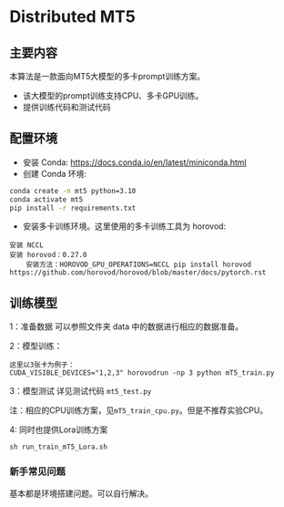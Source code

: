 # Distributed MT5



## 主要内容

本算法是一款面向MT5大模型的多卡prompt训练方案。

* 该大模型的prompt训练支持CPU、多卡GPU训练。
* 提供训练代码和测试代码



## 配置环境


- 安装 Conda:  https://docs.conda.io/en/latest/miniconda.html
- 创建 Conda 环境:

``` sh
conda create -n mt5 python=3.10
conda activate mt5
pip install -r requirements.txt
```
- 安装多卡训练环境。这里使用的多卡训练工具为 horovod:
```
安装 NCCL
安装 horovod：0.27.0
    安装方法：HOROVOD_GPU_OPERATIONS=NCCL pip install horovod
https://github.com/horovod/horovod/blob/master/docs/pytorch.rst
```


## 训练模型

1：准备数据
    可以参照文件夹 data 中的数据进行相应的数据准备。

2：模型训练：
```
这里以3张卡为例子：
CUDA_VISIBLE_DEVICES="1,2,3" horovodrun -np 3 python mT5_train.py
```

3：模型测试
详见测试代码 `mt5_test.py`

注：相应的CPU训练方案，见`mT5_train_cpu.py`。但是不推荐实验CPU。

4: 同时也提供Lora训练方案
```
sh run_train_mT5_Lora.sh
```

### 新手常见问题

基本都是环境搭建问题。可以自行解决。




